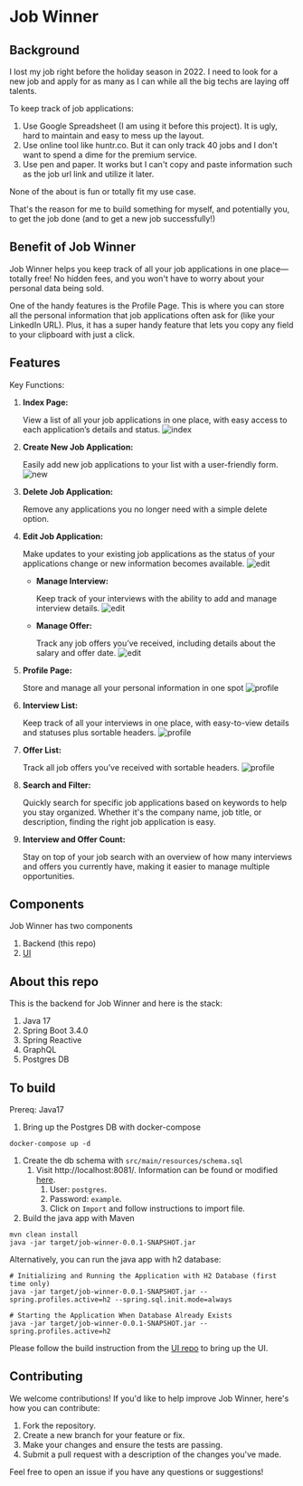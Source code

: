 # Job Winner


## Background

I lost my job right before the holiday season in 2022. I need to look for a new job and apply for as many as I can while all the big techs are laying off talents.

To keep track of job applications:

1. Use Google Spreadsheet (I am using it before this project). It is ugly, hard to maintain and easy to mess up the layout.
1. Use online tool like huntr.co. But it can only track 40 jobs and I don't want to spend a dime for the premium service.
1. Use pen and paper. It works but I can't copy and paste information such as the job url link and utilize it later.

None of the about is fun or totally fit my use case.

That's the reason for me to build something for myself, and potentially you, to get the job done (and to get a new job successfully!)

## Benefit of Job Winner

Job Winner helps you keep track of all your job applications in one place—totally free! No hidden fees, and you won't have to worry about your personal data being sold.

One of the handy features is the Profile Page. This is where you can store all the personal information that job applications often ask for (like your LinkedIn URL). Plus, it has a super handy feature that lets you copy any field to your clipboard with just a click.

## Features

Key Functions:
1. __Index Page:__

    View a list of all your job applications in one place, with easy access to each application’s details and status.
    ![index](readme-img/index.png)
1. __Create New Job Application:__

    Easily add new job applications to your list with a user-friendly form.
    ![new](readme-img/add.png)
1. __Delete Job Application:__

    Remove any applications you no longer need with a simple delete option.
1. __Edit Job Application:__

    Make updates to your existing job applications as the status of your applications change or new information becomes available.
    ![edit](readme-img/edit.png)
    - __Manage Interview:__

      Keep track of your interviews with the ability to add and manage interview details.
      ![edit](readme-img/interview.png)
    - __Manage Offer:__

      Track any job offers you’ve received, including details about the salary and offer date.
      ![edit](readme-img/offer.png)
1. __Profile Page:__
    
    Store and manage all your personal information in one spot
    ![profile](readme-img/profile.png)
1. __Interview List:__
  
    Keep track of all your interviews in one place, with easy-to-view details and statuses plus sortable headers.
    ![profile](readme-img/interview-list.png)
1. __Offer List:__
    
    Track all job offers you’ve received with sortable headers.
    ![profile](readme-img/offer-list.png)

1. __Search and Filter:__
    
    Quickly search for specific job applications based on keywords to help you stay organized. Whether it's the company name, job title, or description, finding the right job application is easy.
1. __Interview and Offer Count:__
    
    Stay on top of your job search with an overview of how many interviews and offers you currently have, making it easier to manage multiple opportunities.

## Components

Job Winner has two components
1. Backend (this repo)
1. [UI](https://github.com/januschung/job-winner-ui)

## About this repo

This is the backend for Job Winner and here is the stack:

1. Java 17
1. Spring Boot 3.4.0
1. Spring Reactive
1. GraphQL
1. Postgres DB

## To build 

Prereq: Java17

1. Bring up the Postgres DB with docker-compose
```console
docker-compose up -d
```
1. Create the db schema with `src/main/resources/schema.sql`
    1. Visit http://localhost:8081/. Information can be found or modified [here](./src/main/resources/application.properties).
        1. User: `postgres`.
        1. Password: `example`.
        1. Click on `Import` and follow instructions to import file.
1. Build the java app with Maven
```console
mvn clean install
java -jar target/job-winner-0.0.1-SNAPSHOT.jar
```

Alternatively, you can run the java app with h2 database:
```console
# Initializing and Running the Application with H2 Database (first time only)
java -jar target/job-winner-0.0.1-SNAPSHOT.jar --spring.profiles.active=h2 --spring.sql.init.mode=always

# Starting the Application When Database Already Exists
java -jar target/job-winner-0.0.1-SNAPSHOT.jar --spring.profiles.active=h2
```
Please follow the build instruction from the [UI repo](https://github.com/januschung/job-winner-ui) to bring up the UI.

## Contributing

We welcome contributions! If you'd like to help improve Job Winner, here's how you can contribute:

1. Fork the repository.
1. Create a new branch for your feature or fix.
1. Make your changes and ensure the tests are passing.
1. Submit a pull request with a description of the changes you've made.

Feel free to open an issue if you have any questions or suggestions!
